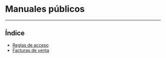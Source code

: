 # Manuales públicos
-------------------

## Índice

  * [Reglas de acceso](./reglas_acceso/index.md)
  * [Facturas de venta](./ERP/oficial/areafacturacion/facturacion/facturascli/facturascli.md)
